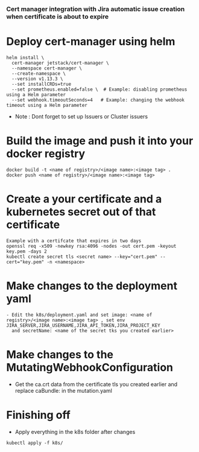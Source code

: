 ### Cert manager integration with Jira automatic issue creation when certificate is about to expire

# Deploy cert-manager using helm

```shell
helm install \
  cert-manager jetstack/cert-manager \
  --namespace cert-manager \
  --create-namespace \
  --version v1.13.3 \
  --set installCRDs=true
  --set prometheus.enabled=false \  # Example: disabling prometheus using a Helm parameter
  --set webhook.timeoutSeconds=4   # Example: changing the webhook timeout using a Helm parameter

```
- Note : Dont forget to set up Issuers or Cluster issuers

# Build the image and push it into your docker registry

```docker
docker build -t <name of registry>/<image name>:<image tag> .
docker push <name of registry>/<image name>:<image tag>
```

# Create a your certificate and a kubernetes secret out of that certificate

```shell
Example with a certifcate that expires in two days
openssl req -x509 -newkey rsa:4096 -nodes -out cert.pem -keyout key.pem -days 2
kubectl create secret tls <secret name> --key="cert.pem" --cert="key.pem" -n <namespace>
```
# Make changes to the deployment yaml
```shell
- Edit the k8s/deployment.yaml and set image: <name of registry>/<image name>:<image tag> , set env JIRA_SERVER,JIRA_USERNAME,JIRA_API_TOKEN,JIRA_PROJECT_KEY
  and secretName: <name of the secret tks you created earlier>
```
# Make changes to the MutatingWebhookConfiguration

- Get the ca.crt data from the certificate tls you created earlier and replace caBundle: in the mutation.yaml

# Finishing off

- Apply everything in the k8s folder after changes
```shell
kubectl apply -f k8s/
```
